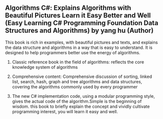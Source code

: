 ## Algorithms C#: Explains Algorithms with Beautiful Pictures Learn it Easy Better and Well (Easy Learning C# Programming Foundation Data Structures and Algorithms) by yang hu (Author)

This book is rich in examples, with beautiful pictures and texts, and explains the data structure and algorithms in a way that is easy to understand. It is designed to help programmers better use the energy of algorithms.

1. Classic reference book in the field of algorithms: reflects the core knowledge system of algorithms

2. Comprehensive content: Comprehensive discussion of sorting, linked list, search, hash, graph and tree algorithms and data structures, covering the algorithms commonly used by every programmer

3. The new C# implementation code, using a modular programming style, gives the actual code of the algorithm.Simple is the beginning of wisdom. this book to briefly explain the concept and vividly cultivate programming interest, you will learn it easy and well.

